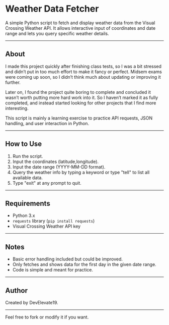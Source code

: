 
# Weather Data Fetcher

A simple Python script to fetch and display weather data from the Visual Crossing Weather API. It allows interactive input of coordinates and date range and lets you query specific weather details.

---

## About

I made this project quickly after finishing class tests, so I was a bit stressed and didn’t put in too much effort to make it fancy or perfect. Midsem exams were coming up soon, so I didn’t think much about updating or improving it further.

Later on, I found the project quite boring to complete and concluded it wasn’t worth putting more hard work into it. So I haven’t marked it as fully completed, and instead started looking for other projects that I find more interesting.

This script is mainly a learning exercise to practice API requests, JSON handling, and user interaction in Python.

---

## How to Use

1. Run the script.
2. Input the coordinates (latitude,longitude).
3. Input the date range (YYYY-MM-DD format).
4. Query the weather info by typing a keyword or type "tell" to list all available data.
5. Type "exit" at any prompt to quit.

---

## Requirements

- Python 3.x
- `requests` library (`pip install requests`)
- Visual Crossing Weather API key

---

## Notes

- Basic error handling included but could be improved.
- Only fetches and shows data for the first day in the given date range.
- Code is simple and meant for practice.

---

## Author

Created by DevElevate19.

---

Feel free to fork or modify it if you want.
